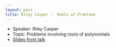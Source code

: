 ```yaml
---
layout: post
title: Riley Casper -- Roots of Problems
---
```


* Speaker: Riley Casper
* Topic: Problems involving roots of polynomials
* [Slides from talk](https://wcasper.github.io/problem-seminar/talks/roots/slides.pdf)

